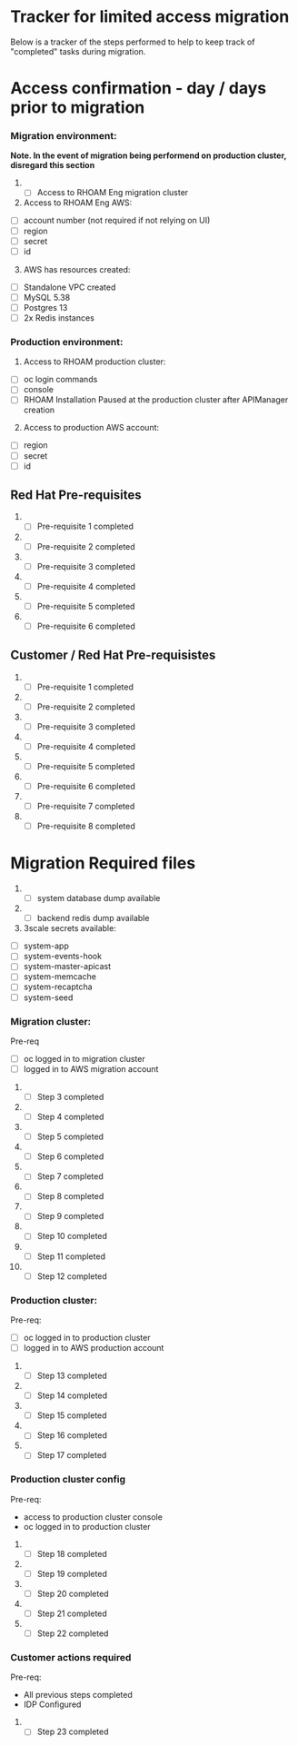 # Tracker for limited access migration

Below is a tracker of the steps performed to help to keep track of "completed" tasks during migration.

# Access confirmation - day / days prior to migration

### Migration environment:

<b> Note. In the event of migration being performend on production cluster, disregard this section </b>

1. - [ ] Access to RHOAM Eng migration cluster

2. Access to RHOAM Eng AWS:
- [ ] account number (not required if not relying on UI)
- [ ] region
- [ ] secret
- [ ] id

3. AWS has resources created:
- [ ] Standalone VPC created
- [ ] MySQL 5.38
- [ ] Postgres 13
- [ ] 2x Redis instances

### Production environment:

1. Access to RHOAM production cluster:
- [ ] oc login commands
- [ ] console
- [ ] RHOAM Installation Paused at the production cluster after APIManager creation

2. Access to production AWS account:
- [ ] region
- [ ] secret
- [ ] id

## Red Hat Pre-requisites
1. - [ ] Pre-requisite 1 completed
2. - [ ] Pre-requisite 2 completed
3. - [ ] Pre-requisite 3 completed
4. - [ ] Pre-requisite 4 completed
5. - [ ] Pre-requisite 5 completed
6. - [ ] Pre-requisite 6 completed

## Customer / Red Hat Pre-requisistes
1. - [ ] Pre-requisite 1 completed
2. - [ ] Pre-requisite 2 completed
3. - [ ] Pre-requisite 3 completed
4. - [ ] Pre-requisite 4 completed
5. - [ ] Pre-requisite 5 completed
6. - [ ] Pre-requisite 6 completed
7. - [ ] Pre-requisite 7 completed
8. - [ ] Pre-requisite 8 completed

# Migration Required files

1. - [ ] system database dump available
2. - [ ] backend redis dump available
3. 3scale secrets available:
- [ ] system-app
- [ ] system-events-hook
- [ ] system-master-apicast
- [ ] system-memcache
- [ ] system-recaptcha
- [ ] system-seed

### Migration cluster:

Pre-req
- [ ] oc logged in to migration cluster
- [ ] logged in to AWS migration account

1. - [ ] Step 3 completed
2. - [ ] Step 4 completed
3. - [ ] Step 5 completed
4. - [ ] Step 6 completed
5. - [ ] Step 7 completed
6. - [ ] Step 8 completed
7. - [ ] Step 9 completed
8. - [ ] Step 10 completed
9. - [ ] Step 11 completed
10. - [ ] Step 12 completed

### Production cluster:

Pre-req:
- [ ] oc logged in to production cluster
- [ ] logged in to AWS production account

1. - [ ] Step 13 completed
2. - [ ] Step 14 completed
3. - [ ] Step 15 completed
4. - [ ] Step 16 completed
5. - [ ] Step 17 completed

### Production cluster config

Pre-req:
- access to production cluster console 
- oc logged in to production cluster

1. - [ ] Step 18 completed
2. - [ ] Step 19 completed
3. - [ ] Step 20 completed
4. - [ ] Step 21 completed
5. - [ ] Step 22 completed

### Customer actions required

Pre-req:
- All previous steps completed
- IDP Configured

1. - [ ] Step 23 completed
